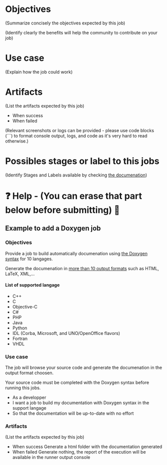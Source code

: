 # Objectives

(Summarize concisely the objectives expected by this job)

(Identify clearly the benefits will help the community to contribute on your job)

# Use case

(Explain how the job could work)

# Artifacts

(List the artifacts expected by this job)
- When success
- When failed

(Relevant screenshots or logs can be provided - please use code blocks (```) to format console output,
logs, and code as it's very hard to read otherwise.)

# Possibles stages or label to this jobs

(Identify Stages and Labels available by checking [the documenation](https://hub.go2scale.io/jobs/))

# ❓ Help - (You can erase that part below before submitting) 🧽

## Example to add a Doxygen job

### Objectives

Provide a job to build automatically documenation using [the Doxygen syntax](https://www.doxygen.nl/index.html) for 10 langages.

Generate the documenation in [more than 10 output formats](https://www.doxygen.nl/manual/output.html) such as HTML, LaTeX, XML,...

#### List of supported langage
- C++ 
- C
- Objective-C
- C#
- PHP
- Java
- Python
- IDL (Corba, Microsoft, and UNO/OpenOffice flavors)
- Fortran
- VHDL

### Use case
The job will browse your source code and generate the documenation in the output format choosen.

Your source code must be completed with the Doxygen syntax before running this jobs.

- As a developper
- I want a job to build my documentation with Doxygen syntax in the support langage
- So that the documentation will be up-to-date with no effort


### Artifacts

(List the artifacts expected by this job)

- When success
Generate a html folder with the documentation generated
- When failed
Generate nothing, the report of the execution will be available in the runner output console
